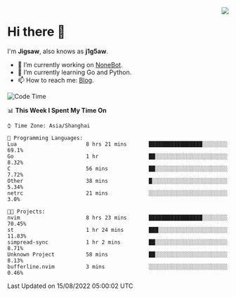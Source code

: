 <a href="#">
  <img align="right" src="https://github-readme-stats.vercel.app/api?username=j1g5awi&count_private=true&show_icons=true&title_color=80070B&text_color=B3B3B3&bg_color=212121&icon_color=80070B" />
</a>

# Hi there 👋

I'm **Jigsaw**, also knows as **j1g5aw**.

- 🔭 I’m currently working on [NoneBot](https://github.com/nonebot).
- 🌱 I’m currently learning Go and Python.
- 📫 How to reach me: [Blog](https://blog.maddestroyer.xyz/).

<!--START_SECTION:waka-->
![Code Time](http://img.shields.io/badge/Code%20Time-844%20hrs-blue)

📊 **This Week I Spent My Time On** 

```text
⌚︎ Time Zone: Asia/Shanghai

💬 Programming Languages: 
Lua                      8 hrs 21 mins       █████████████████░░░░░░░░   69.1% 
Go                       1 hr                ██░░░░░░░░░░░░░░░░░░░░░░░   8.32% 
C                        56 mins             ██░░░░░░░░░░░░░░░░░░░░░░░   7.72% 
Other                    38 mins             █░░░░░░░░░░░░░░░░░░░░░░░░   5.34% 
netrc                    21 mins             ░░░░░░░░░░░░░░░░░░░░░░░░░   3.0%

🐱‍💻 Projects: 
nvim                     8 hrs 23 mins       █████████████████░░░░░░░░   70.45% 
st                       1 hr 24 mins        ███░░░░░░░░░░░░░░░░░░░░░░   11.83% 
simpread-sync            1 hr 2 mins         ██░░░░░░░░░░░░░░░░░░░░░░░   8.71% 
Unknown Project          58 mins             ██░░░░░░░░░░░░░░░░░░░░░░░   8.13% 
bufferline.nvim          3 mins              ░░░░░░░░░░░░░░░░░░░░░░░░░   0.46%

```


 Last Updated on 15/08/2022 05:00:02 UTC
<!--END_SECTION:waka-->
